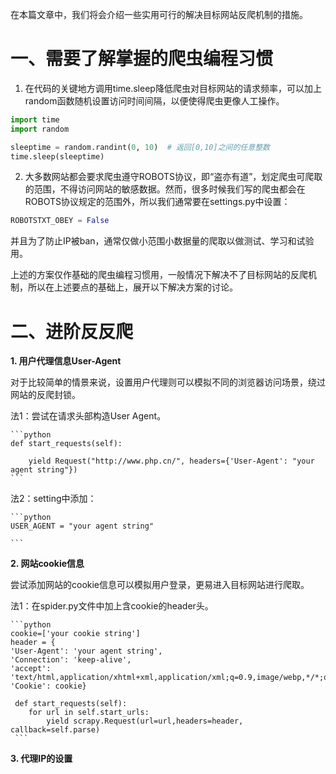 在本篇文章中，我们将会介绍一些实用可行的解决目标网站反爬机制的措施。

# 一、需要了解掌握的爬虫编程习惯

1. 在代码的关键地方调用time.sleep降低爬虫对目标网站的请求频率，可以加上random函数随机设置访问时间间隔，以便使得爬虫更像人工操作。
```python
import time
import random

sleeptime = random.randint(0, 10)  # 返回[0,10]之间的任意整数
time.sleep(sleeptime)
```

2. 大多数网站都会要求爬虫遵守ROBOTS协议，即“盗亦有道”，划定爬虫可爬取的范围，不得访问网站的敏感数据。然而，很多时候我们写的爬虫都会在ROBOTS协议规定的范围外，所以我们通常要在settings.py中设置：
```python
ROBOTSTXT_OBEY = False
```
并且为了防止IP被ban，通常仅做小范围小数据量的爬取以做测试、学习和试验用。

上述的方案仅作基础的爬虫编程习惯用，一般情况下解决不了目标网站的反爬机制，所以在上述要点的基础上，展开以下解决方案的讨论。

# 二、进阶反反爬

__1. 用户代理信息User-Agent__

  对于比较简单的情景来说，设置用户代理则可以模拟不同的浏览器访问场景，绕过网站的反爬封锁。

  法1：尝试在请求头部构造User Agent。

    ```python
    def start_requests(self): 

        yield Request("http://www.php.cn/", headers={'User-Agent': "your agent string"})
    ```

  法2：setting中添加：

    ```python
    USER_AGENT = "your agent string"
    
    ```

__2. 网站cookie信息__
  
  尝试添加网站的cookie信息可以模拟用户登录，更易进入目标网站进行爬取。
  
  法1：在spider.py文件中加上含cookie的header头。
    
    ```python
    cookie=['your cookie string']
    header = {
    'User-Agent': 'your agent string',
    'Connection': 'keep-alive',
    'accept': 'text/html,application/xhtml+xml,application/xml;q=0.9,image/webp,*/*;q=0.8',
    'Cookie': cookie}
    
     def start_requests(self):
        for url in self.start_urls:
            yield scrapy.Request(url=url,headers=header, callback=self.parse)
     ```
     
__3. 代理IP的设置__


  
